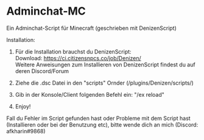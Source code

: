 # Adminchat-MC
Ein Adminchat-Script für Minecraft (geschrieben mit DenizenScript)

Installation:

1. Für die Installation brauchst du DenizenScript:<br>
   Download: https://ci.citizensnpcs.co/job/Denizen/ <br>
   Weitere Anweisungen zum Installieren von DenizenScript findest du auf deren Discord/Forum

2. Ziehe die .dsc Datei in den "scripts" Ornder (/plugins/Denizen/scripts/)

3. Gib in der Konsole/Client folgenden Befehl ein: "/ex reload"

4. Enjoy!

Fall du Fehler im Script gefunden hast oder Probleme mit dem Script hast (Installieren oder bei der Benutzung etc), bitte wende dich an mich (Discord: afkharin#9868)
